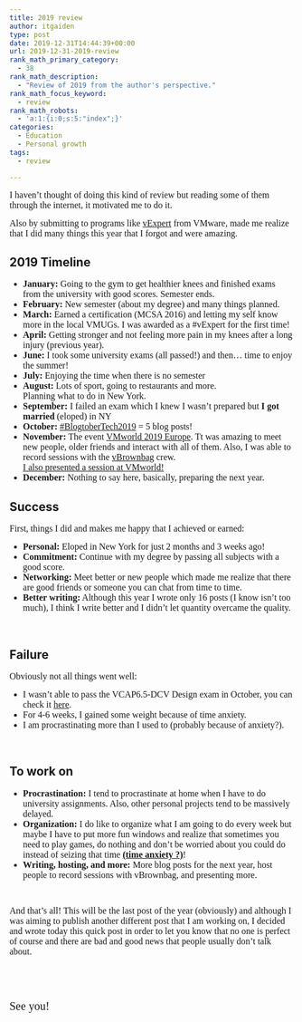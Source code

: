 ```yaml
---
title: 2019 review
author: itgaiden
type: post
date: 2019-12-31T14:44:39+00:00
url: 2019-12-31-2019-review
rank_math_primary_category:
  - 38
rank_math_description:
  - "Review of 2019 from the author's perspective."
rank_math_focus_keyword:
  - review
rank_math_robots:
  - 'a:1:{i:0;s:5:"index";}'
categories:
  - Education
  - Personal growth
tags:
  - review

---
```

<span style="font-family: Nunito; font-size: 16px;">I haven&#8217;t thought of doing this kind of review but reading some of them through the internet, it motivated me to do it.</span>

<span style="font-family: Nunito; font-size: 16px;">Also by submitting to programs like <a href="https://wp.me/p98Ovg-lo">vExpert</a> from VMware, made me realize that I did many things this year that I forgot and were amazing.</span>



## **<span style="">2019 Timeline</span>**

  * <span style="font-size: 16px;"><strong><span style="font-family: Nunito;">January: </span></strong><span style="font-family: Nunito;">Going to the gym to get healthier knees and finished exams from the university with good scores. Semester ends.<br /> </span></span>
  * <span style="font-size: 16px;"><strong><span style="font-family: Nunito;">February: </span></strong><span style="font-family: Nunito;">New semester (about my degree) and many things planned.<br /> </span></span>
  * <span style="font-size: 16px;"><strong><span style="font-family: Nunito;">March: </span></strong><span style="font-family: Nunito;">Earned a certification (MCSA 2016) and letting my self know more in the local VMUGs. I was awarded as a #vExpert for the first time!<br /> </span></span>
  * <span style="font-size: 16px;"><strong><span style="font-family: Nunito;">April: </span></strong><span style="font-family: Nunito;">Getting stronger and not feeling more pain in my knees after a long injury (previous year).<br /> </span></span>
  * <span style="font-size: 16px;"><strong><span style="font-family: Nunito;">June: </span></strong><span style="font-family: Nunito;">I took some university exams (all passed!) and then&#8230; time to enjoy the summer!</span></span>
  * <span style="font-size: 16px;"><strong><span style="font-family: Nunito;">July: </span></strong><span style="font-family: Nunito;">Enjoying the time when there is no semester<br /> </span></span>
  * <span style="font-size: 16px;"><strong><span style="font-family: Nunito;">August: </span></strong><span style="font-family: Nunito;">Lots of sport, going to restaurants and more.<br /> Planning what to do in New York.</span></span>
  * <span style="font-family: Nunito; font-size: 16px;"><strong>September:</strong> I failed an exam which I knew I wasn&#8217;t prepared but <strong>I got married</strong> (eloped) in NY 🙂</span>
  * <span style="font-family: Nunito; font-size: 16px;"><strong>October:</strong> <a href="http://tcwd.net/vblog/2019/10/27/blogtobertech-2019-heres-the-home-stretch/">#BlogtoberTech2019</a> = 5 blog posts!</span>
  * <span style="font-family: Nunito; font-size: 16px;"><strong>November:</strong> The event <a href="https://www.vmworld.com/en/europe/index.html">VMworld 2019 Europe</a>. Tt was amazing to meet new people, older friends and interact with all of them. Also, I was able to record sessions with the <a href="https://vbrownbag.com/">vBrownbag</a> crew.<br /> <span style="text-decoration: underline;">I also <a href="https://www.youtube.com/watch?v=A1E3RxceOOk">presented</a> a session at VMworld!</span></span>
  * <span style="font-family: Nunito; font-size: 16px;"><strong>December:</strong> Nothing to say here, basically, preparing the next year.</span>

## **<span style="">Success</span>**

<span style="font-family: Nunito; font-size: 16px;">First, things I did and makes me happy that I achieved or earned:</span>

  * <span style="font-family: Nunito; font-size: 16px;"><strong>Personal:</strong> Eloped in New York for just 2 months and 3 weeks ago!</span>
  * <span style="font-family: Nunito; font-size: 16px;"><strong>Commitment:</strong> Continue with my degree by passing all subjects with a good score.</span>
  * <span style="font-family: Nunito; font-size: 16px;"><strong>Networking:</strong> Meet better or new people which made me realize that there are good friends or someone you can chat from time to time.</span>
  * <span style="font-family: Nunito; font-size: 16px;"><strong>Better writing:</strong> Although this year I wrote only 16 posts (I know isn&#8217;t too much), I think I write better and I didn&#8217;t let quantity overcame the quality.</span>



&nbsp;

## **<span style="">Failure</span>**

<span style="font-family: Nunito; font-size: 16px;">Obviously not all things went well:</span>

  * <span style="font-family: Nunito; font-size: 16px;">I wasn&#8217;t able to pass the VCAP6.5-DCV Design exam in October, you can check it <a href="https://wp.me/p98Ovg-js">here</a>.</span>
  * <span style="font-family: Nunito; font-size: 16px;">For 4-6 weeks, I gained some weight because of time anxiety.</span>
  * <span style="font-family: Nunito; font-size: 16px;">I am procrastinating more than I used to (probably because of anxiety?).</span>



&nbsp;

## **<span style="">To work on</span>**

  * <span style="font-family: Nunito; font-size: 16px;"><strong>Procrastination:</strong> I tend to procrastinate at home when I have to do university assignments. Also, other personal projects tend to be massively delayed.</span>
  * <span style="font-family: Nunito; font-size: 16px;"><strong>Organization:</strong> I do like to organize what I am going to do every week but maybe I have to put more fun windows and realize that sometimes you need to play games, do nothing and don&#8217;t be worried about you could do instead of seizing that time <span style="text-decoration: underline;"><strong>(time anxiety ?)</strong></span>! </span>
  * <span style="font-family: Nunito;"><span style="font-size: 16px;"><strong>Writing, hosting, and more:</strong> More blog posts for the next year, host people to record sessions with vBrownbag, and presenting more.</span><br /> </span>



&nbsp;

<span style="font-size: 16px; font-family: Nunito;">And that&#8217;s all! This will be the last post of the year (obviously) and although I was aiming to publish another different post that I am working on, I decided and wrote today this quick post in order to let you know that no one is perfect of course and there are bad and good news that people usually don&#8217;t talk about.</span>

&nbsp;

&nbsp;

<span style="font-family: Nunito; font-size: 20px;">See you!</span>